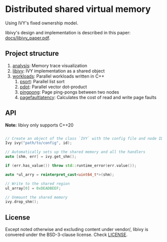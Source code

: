 # Distributed shared virtual memory 
Using IVY's fixed ownership model. 

libivy's design and implementation is described in this paper: [docs/libivy_paper.pdf](docs/libivy_paper.pdf).

## Project structure
1. [analysis](src/analysis/): Memory trace visualization
2. [libivy](src/libivy/): IVY implementation as a shared object
3. [workloads](src/workloads/): Parallel workloads written in C++
   1. [psort](src/workloads/psort): Parallel list sort
   2. [pdot](src/workloads/pdot): Parallel vector dot-product
   3. [pingpong](src/workloads/pingpong): Page ping-pongs between two nodes
   4. [pagefaultlatency](src/workloads/pagefaultlatency): Calculates the cost of read and write page faults
   
## API
**Note:** libivy only supports C++20

```cpp

// Create an object of the class `IVY` with the config file and node ID
Ivy ivy("path/to/config", id);

// Automatically sets up the shared memory and all the handlers
auto [shm, err] = ivy.get_shm(); 

if (err.has_value()) throw std::runtime_error(err.value());

auto *ul_arry = reinterpret_cast<uint64_t*>(shm);

// Write to the shared region
ul_array[0] = 0xDEADBEEF;

// Unmount the shared memory
ivy.drop_shm();
```
## License
Except noted otherwise and excluding content under vendor/, libivy is convered under the BSD-3-clause license. Check [LICENSE](LICENSE).
